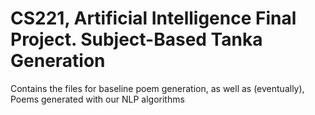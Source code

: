 # CS221, Artificial Intelligence Final Project. Subject-Based Tanka Generation
Contains the files for baseline poem generation, as well as (eventually), Poems generated with our NLP algorithms
